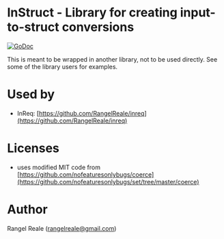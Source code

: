 # InStruct - Library for creating input-to-struct conversions
[![GoDoc](https://godoc.org/github.com/RangelReale/instruct?status.png)](https://godoc.org/github.com/RangelReale/instruct)

This is meant to be wrapped in another library, not to be used directly. See some of the library users for examples.

# Used by

- InReq: [https://github.com/RangelReale/inreq](https://github.com/RangelReale/inreq)

# Licenses

- uses modified MIT code from [https://github.com/nofeaturesonlybugs/coerce](https://github.com/nofeaturesonlybugs/set/tree/master/coerce)

# Author

Rangel Reale (rangelreale@gmail.com)
